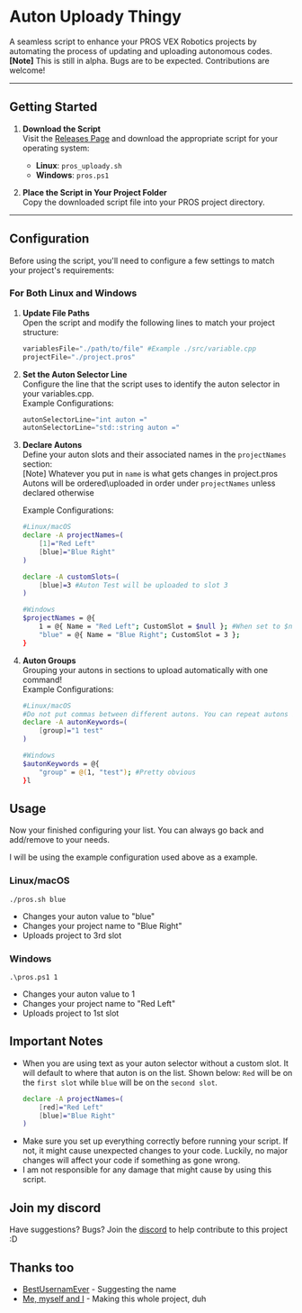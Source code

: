# Auton Uploady Thingy
A seamless script to enhance your PROS VEX Robotics projects by automating the process of updating and uploading autonomous codes.  
**[Note]** This is still in alpha. Bugs are to be expected. Contributions are welcome!

---

## Getting Started

1. **Download the Script**  
   Visit the [Releases Page](#) and download the appropriate script for your operating system:
   - **Linux**: `pros_uploady.sh`
   - **Windows**: `pros.ps1`

2. **Place the Script in Your Project Folder**  
   Copy the downloaded script file into your PROS project directory.

---

## Configuration

Before using the script, you'll need to configure a few settings to match your project's requirements:

### For Both Linux and Windows
1. **Update File Paths**  
   Open the script and modify the following lines to match your project structure:
   ```ps1
   variablesFile="./path/to/file" #Example ./src/variable.cpp
   projectFile="./project.pros"
   
2. **Set the Auton Selector Line**\
    Configure the line that the script uses to identify the auton selector in your variables.cpp.\
    Example Configurations:
    ```ps1
    autonSelectorLine="int auton =" 
    autonSelectorLine="std::string auton ="
    
3. **Declare Autons**\
    Define your auton slots and their associated names in the ``projectNames`` section:\
    [Note] Whatever you put in ``name`` is what gets changes in project.pros\
    Autons will be ordered\uploaded in order under ```projectNames``` unless declared otherwise
    
    Example Configurations:
    ```sh
    #Linux/macOS
    declare -A projectNames=(
        [1]="Red Left"
        [blue]="Blue Right"
    )
    
    declare -A customSlots=(
        [blue]=3 #Auton Test will be uploaded to slot 3
    )

    #Windows
    $projectNames = @{
        1 = @{ Name = "Red Left"; CustomSlot = $null }; #When set to $null means no custom slot
        "blue" = @{ Name = "Blue Right"; CustomSlot = 3 };
    }
    
4. **Auton Groups**\
    Grouping your autons in sections to upload automatically with one command!\
    Example Configurations:
    ```sh
    #Linux/macOS
    #Do not put commas between different autons. You can repeat autons but idk why you would.
    declare -A autonKeywords=(
        [group]="1 test" 
    )
    
    #Windows
    $autonKeywords = @{
        "group" = @(1, "test"); #Pretty obvious
    }l
    
## Usage
Now your finished configuring your list. You can always go back and add/remove to your needs.

I will be using the example configuration used above as a example.
### Linux/macOS
    ./pros.sh blue

- Changes your auton value to "blue"
- Changes your project name to "Blue Right"
- Uploads project to 3rd slot

### Windows
    .\pros.ps1 1

- Changes your auton value to 1
- Changes your project name to "Red Left"
- Uploads project to 1st slot

## Important Notes
* When you are using text as your auton selector without a custom slot. It will default to where that auton is on the list. Shown below: ``Red`` will be on the ``first slot`` while ``blue`` will be on the ``second slot``.
    ```sh
    declare -A projectNames=(
        [red]="Red Left" 
        [blue]="Blue Right"
    )

* Make sure you set up everything correctly before running your script. If not, it might cause unexpected changes to your code. Luckily, no major changes will affect your code if something as gone wrong.
* I am not responsible for any damage that might cause by using this script.
 
## Join my discord
Have suggestions? Bugs? Join the [discord](https://discord.gg/EMgbwcZMFs) to help contribute to this project :D


## Thanks too 
- [BestUsernamEver](https://github.com/BestUsernamEver) - Suggesting the name
- [Me, myself and I](https://github.com/BlueCore7805) - Making this whole project, duh
